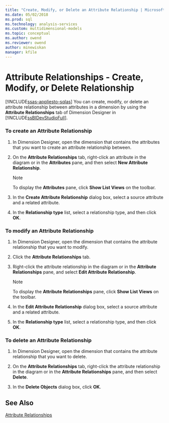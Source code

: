 ```yaml
---
title: "Create, Modify, or Delete an Attribute Relationship | Microsoft Docs"
ms.date: 05/02/2018
ms.prod: sql
ms.technology: analysis-services
ms.custom: multidimensional-models
ms.topic: conceptual
ms.author: owend
ms.reviewer: owend
author: minewiskan
manager: kfile
---
```

# Attribute Relationships - Create, Modify, or Delete Relationship
[!INCLUDE[ssas-appliesto-sqlas](../../includes/ssas-appliesto-sqlas.md)]
  You can create, modify, or delete an attribute relationship between attributes in a dimension by using the **Attribute Relationships** tab of Dimension Designer in [!INCLUDE[ssBIDevStudioFull](../../includes/ssbidevstudiofull-md.md)].  
  
### To create an Attribute Relationship  
  
1.  In Dimension Designer, open the dimension that contains the attributes that you want to create an attribute relationship between.  
  
2.  On the **Attribute Relationships** tab, right-click an attribute in the diagram or in the **Attributes** pane, and then select **New Attribute Relationship**.  
  
    > [!NOTE]  
    >  To display the **Attributes** pane, click **Show List Views** on the toolbar.  
  
3.  In the **Create Attribute Relationship** dialog box, select a source attribute and a related attribute.  
  
4.  In the **Relationship type** list, select a relationship type, and then click **OK**.  
  
### To modify an Attribute Relationship  
  
1.  In Dimension Designer, open the dimension that contains the attribute relationship that you want to modify.  
  
2.  Click the **Attribute Relationships** tab.  
  
3.  Right-click the attribute relationship in the diagram or in the **Attribute Relationships** pane, and select **Edit Attribute Relationship**.  
  
    > [!NOTE]  
    >  To display the **Attribute Relationships** pane, click **Show List Views** on the toolbar.  
  
4.  In the **Edit Attribute Relationship** dialog box, select a source attribute and a related attribute.  
  
5.  In the **Relationship type** list, select a relationship type, and then click **OK**.  
  
### To delete an Attribute Relationship  
  
1.  In Dimension Designer, open the dimension that contains the attribute relationship that you want to delete.  
  
2.  On the **Attribute Relationships** tab, right-click the attribute relationship in the diagram or in the **Attribute Relationships** pane, and then select **Delete**.  
  
3.  In the **Delete Objects** dialog box, click **OK**.  
  
## See Also  
 [Attribute Relationships](../../analysis-services/multidimensional-models-olap-logical-dimension-objects/attribute-relationships.md)  
  
  
